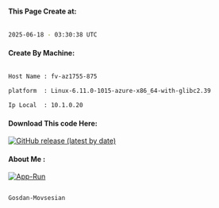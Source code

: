 
   
#### This Page Create at:

```bash

2025-06-18 - 03:30:38 UTC

```

#### Create By Machine:

```bash

Host Name : fv-az1755-875

platform  : Linux-6.11.0-1015-azure-x86_64-with-glibc2.39

Ip Local  : 10.1.0.20

```
#### Download This code Here:

[![GitHub release (latest by date)](https://img.shields.io/github/v/release/Gosdan-Movsesian/Gosdan?style=for-the-badge&label=Download)](https://github.com/Gosdan-Movsesian/Gosdan/releases) 

</p> 

#### About Me :

[![App-Run](https://github.com/Gosdan-Movsesian/Gosdan/actions/workflows/App-Run.yml/badge.svg)](https://github.com/Gosdan-Movsesian/Gosdan/actions/workflows/App-Run.yml)

```bash

Gosdan-Movsesian

```

